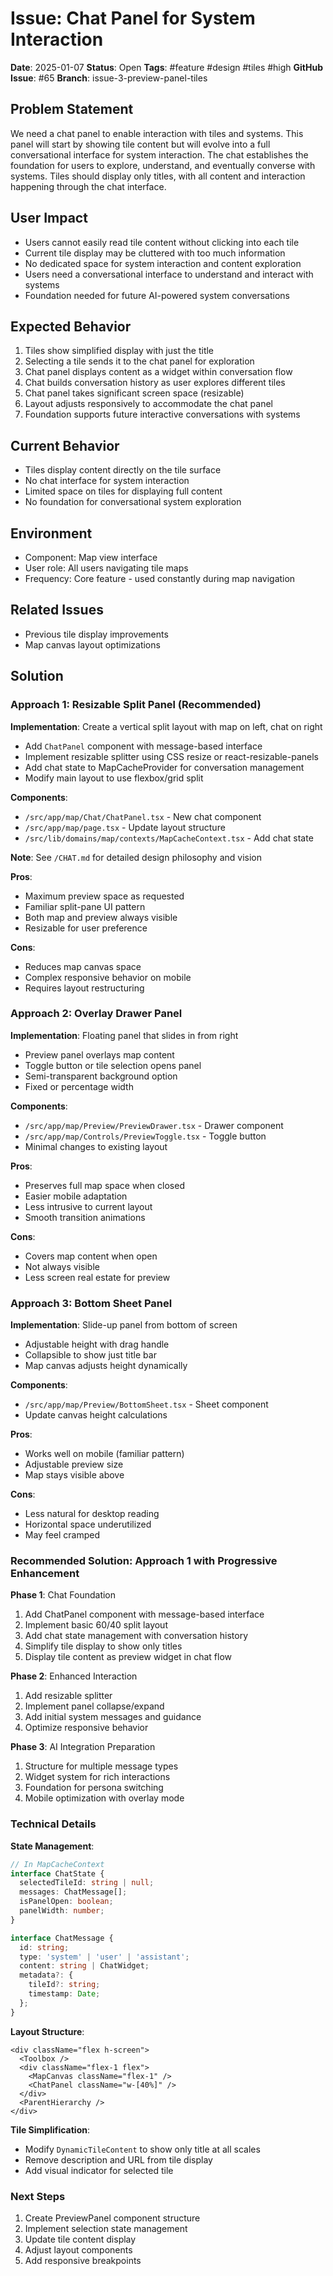 # Issue: Chat Panel for System Interaction

**Date**: 2025-01-07
**Status**: Open
**Tags**: #feature #design #tiles #high
**GitHub Issue**: #65
**Branch**: issue-3-preview-panel-tiles

## Problem Statement
We need a chat panel to enable interaction with tiles and systems. This panel will start by showing tile content but will evolve into a full conversational interface for system interaction. The chat establishes the foundation for users to explore, understand, and eventually converse with systems. Tiles should display only titles, with all content and interaction happening through the chat interface.

## User Impact
- Users cannot easily read tile content without clicking into each tile
- Current tile display may be cluttered with too much information
- No dedicated space for system interaction and content exploration
- Users need a conversational interface to understand and interact with systems
- Foundation needed for future AI-powered system conversations

## Expected Behavior
1. Tiles show simplified display with just the title
2. Selecting a tile sends it to the chat panel for exploration
3. Chat panel displays content as a widget within conversation flow
4. Chat builds conversation history as user explores different tiles
5. Chat panel takes significant screen space (resizable)
6. Layout adjusts responsively to accommodate the chat panel
7. Foundation supports future interactive conversations with systems

## Current Behavior
- Tiles display content directly on the tile surface
- No chat interface for system interaction
- Limited space on tiles for displaying full content
- No foundation for conversational system exploration

## Environment
- Component: Map view interface
- User role: All users navigating tile maps
- Frequency: Core feature - used constantly during map navigation

## Related Issues
- Previous tile display improvements
- Map canvas layout optimizations

## Solution

### Approach 1: Resizable Split Panel (Recommended)

**Implementation**: Create a vertical split layout with map on left, chat on right
- Add `ChatPanel` component with message-based interface
- Implement resizable splitter using CSS resize or react-resizable-panels
- Add chat state to MapCacheProvider for conversation management
- Modify main layout to use flexbox/grid split

**Components**:
- `/src/app/map/Chat/ChatPanel.tsx` - New chat component
- `/src/app/map/page.tsx` - Update layout structure
- `/src/lib/domains/map/contexts/MapCacheContext.tsx` - Add chat state

**Note**: See `/CHAT.md` for detailed design philosophy and vision

**Pros**:
- Maximum preview space as requested
- Familiar split-pane UI pattern
- Both map and preview always visible
- Resizable for user preference

**Cons**:
- Reduces map canvas space
- Complex responsive behavior on mobile
- Requires layout restructuring

### Approach 2: Overlay Drawer Panel

**Implementation**: Floating panel that slides in from right
- Preview panel overlays map content
- Toggle button or tile selection opens panel
- Semi-transparent background option
- Fixed or percentage width

**Components**:
- `/src/app/map/Preview/PreviewDrawer.tsx` - Drawer component
- `/src/app/map/Controls/PreviewToggle.tsx` - Toggle button
- Minimal changes to existing layout

**Pros**:
- Preserves full map space when closed
- Easier mobile adaptation
- Less intrusive to current layout
- Smooth transition animations

**Cons**:
- Covers map content when open
- Not always visible
- Less screen real estate for preview

### Approach 3: Bottom Sheet Panel

**Implementation**: Slide-up panel from bottom of screen
- Adjustable height with drag handle
- Collapsible to show just title bar
- Map canvas adjusts height dynamically

**Components**:
- `/src/app/map/Preview/BottomSheet.tsx` - Sheet component
- Update canvas height calculations

**Pros**:
- Works well on mobile (familiar pattern)
- Adjustable preview size
- Map stays visible above

**Cons**:
- Less natural for desktop reading
- Horizontal space underutilized
- May feel cramped

### Recommended Solution: Approach 1 with Progressive Enhancement

**Phase 1**: Chat Foundation
1. Add ChatPanel component with message-based interface
2. Implement basic 60/40 split layout
3. Add chat state management with conversation history
4. Simplify tile display to show only titles
5. Display tile content as preview widget in chat flow

**Phase 2**: Enhanced Interaction
1. Add resizable splitter
2. Implement panel collapse/expand
3. Add initial system messages and guidance
4. Optimize responsive behavior

**Phase 3**: AI Integration Preparation
1. Structure for multiple message types
2. Widget system for rich interactions
3. Foundation for persona switching
4. Mobile optimization with overlay mode

### Technical Details

**State Management**:
```typescript
// In MapCacheContext
interface ChatState {
  selectedTileId: string | null;
  messages: ChatMessage[];
  isPanelOpen: boolean;
  panelWidth: number;
}

interface ChatMessage {
  id: string;
  type: 'system' | 'user' | 'assistant';
  content: string | ChatWidget;
  metadata?: {
    tileId?: string;
    timestamp: Date;
  };
}
```

**Layout Structure**:
```tsx
<div className="flex h-screen">
  <Toolbox />
  <div className="flex-1 flex">
    <MapCanvas className="flex-1" />
    <ChatPanel className="w-[40%]" />
  </div>
  <ParentHierarchy />
</div>
```

**Tile Simplification**:
- Modify `DynamicTileContent` to show only title at all scales
- Remove description and URL from tile display
- Add visual indicator for selected tile

### Next Steps
1. Create PreviewPanel component structure
2. Implement selection state management
3. Update tile content display
4. Adjust layout components
5. Add responsive breakpoints